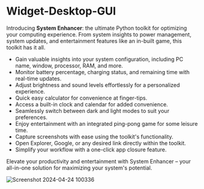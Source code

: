 # Widget-Desktop-GUI
Introducing **System Enhancer**: the ultimate Python toolkit for optimizing your computing experience. From system insights to power management, system updates, and entertainment features like an in-built game, this toolkit has it all. 

- Gain valuable insights into your system configuration, including PC name, window, processor, RAM, and more.
- Monitor battery percentage, charging status, and remaining time with real-time updates.
- Adjust brightness and sound levels effortlessly for a personalized experience.
- Quick easy calculator for convenience at finger-tips.
- Access a built-in clock and calendar for added convenience.
- Seamlessly switch between dark and light modes to suit your preferences.
- Enjoy entertainment with an integrated ping-pong game for some leisure time.
- Capture screenshots with ease using the toolkit's functionality.
- Open Explorer, Google, or any desired link directly within the toolkit.
- Simplify your workflow with a one-click app closure feature.

Elevate your productivity and entertainment with System Enhancer – your all-in-one solution for maximizing your system's potential.


![Screenshot 2024-04-24 100336](https://github.com/KartikMaski/Widget-Desktop-GUI/assets/113284539/021003c5-5ddf-4dad-b8fe-c94e293b2244)
